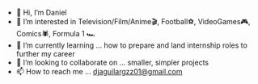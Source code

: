 - 👋 Hi, I’m Daniel
- 👀 I’m interested in Television/Film/Anime🎬, Football⚽, VideoGames🎮, Comics🕷️, Formula 1 🏎️
- 🌱 I’m currently learning ... how to prepare and land internship roles to further my career 
- 💞️ I’m looking to collaborate on ... smaller, simpler projects
- 📫 How to reach me ... djaguilargzz01@gmail.com

<!---
DanoJA888/DanoJA888 is a ✨ special ✨ repository because its `README.md` (this file) appears on your GitHub profile.
You can click the Preview link to take a look at your changes.
--->
